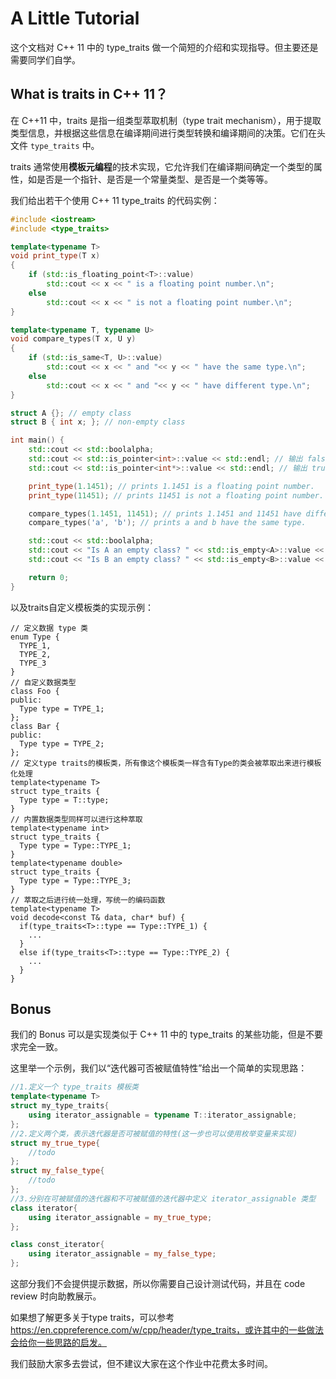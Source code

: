 # A Little Tutorial
这个文档对 C++ 11 中的 type_traits 做一个简短的介绍和实现指导。但主要还是需要同学们自学。
## What is traits in C++ 11？
在 C++11 中，traits 是指一组类型萃取机制（type trait mechanism），用于提取类型信息，并根据这些信息在编译期间进行类型转换和编译期间的决策。它们在头文件 `type_traits` 中。

traits 通常使用**模板元编程**的技术实现，它允许我们在编译期间确定一个类型的属性，如是否是一个指针、是否是一个常量类型、是否是一个类等等。

我们给出若干个使用 C++ 11 type_traits 的代码实例：
```C++
#include <iostream>
#include <type_traits>

template<typename T>
void print_type(T x)
{
    if (std::is_floating_point<T>::value)
        std::cout << x << " is a floating point number.\n";
    else
        std::cout << x << " is not a floating point number.\n";
}

template<typename T, typename U>
void compare_types(T x, U y)
{
    if (std::is_same<T, U>::value)
        std::cout << x << " and "<< y << " have the same type.\n";
    else
        std::cout << x << " and "<< y << " have different type.\n";
}

struct A {}; // empty class
struct B { int x; }; // non-empty class

int main() {
    std::cout << std::boolalpha;
    std::cout << std::is_pointer<int>::value << std::endl; // 输出 false
    std::cout << std::is_pointer<int*>::value << std::endl; // 输出 true

    print_type(1.1451); // prints 1.1451 is a floating point number.
    print_type(11451); // prints 11451 is not a floating point number.

    compare_types(1.1451, 11451); // prints 1.1451 and 11451 have different types.
    compare_types('a', 'b'); // prints a and b have the same type.

    std::cout << std::boolalpha;
    std::cout << "Is A an empty class? " << std::is_empty<A>::value << "\n"; // prints true
    std::cout << "Is B an empty class? " << std::is_empty<B>::value << "\n"; // prints false

    return 0;
}
```
以及traits自定义模板类的实现示例：
```
// 定义数据 type 类
enum Type {
  TYPE_1,
  TYPE_2,
  TYPE_3
}
// 自定义数据类型
class Foo {
public:
  Type type = TYPE_1; 
};
class Bar {
public:
  Type type = TYPE_2; 
};
// 定义type traits的模板类，所有像这个模板类一样含有Type的类会被萃取出来进行模板化处理
template<typename T>
struct type_traits {
  Type type = T::type;
}
// 内置数据类型同样可以进行这种萃取
template<typename int>
struct type_traits {
  Type type = Type::TYPE_1;
}
template<typename double>
struct type_traits {
  Type type = Type::TYPE_3;
}
// 萃取之后进行统一处理，写统一的编码函数
template<typename T>
void decode<const T& data, char* buf) {
  if(type_traits<T>::type == Type::TYPE_1) {
    ...
  }
  else if(type_traits<T>::type == Type::TYPE_2) {
    ...
  }
}
```
## Bonus
我们的 Bonus 可以是实现类似于 C++ 11 中的 type_traits 的某些功能，但是不要求完全一致。

这里举一个示例，我们以“迭代器可否被赋值特性”给出一个简单的实现思路：
```C++
//1.定义一个 type_traits 模板类
template<typename T>
struct my_type_traits{
    using iterator_assignable = typename T::iterator_assignable;
};
//2.定义两个类，表示迭代器是否可被赋值的特性(这一步也可以使用枚举变量来实现)
struct my_true_type{
    //todo
};
struct my_false_type{
    //todo
};
//3.分别在可被赋值的迭代器和不可被赋值的迭代器中定义 iterator_assignable 类型
class iterator{
    using iterator_assignable = my_true_type;
};

class const_iterator{
    using iterator_assignable = my_false_type;
};
```
这部分我们不会提供提示数据，所以你需要自己设计测试代码，并且在 code review 时向助教展示。

如果想了解更多关于type traits，可以参考 https://en.cppreference.com/w/cpp/header/type_traits，或许其中的一些做法会给你一些思路的启发。

我们鼓励大家多去尝试，但不建议大家在这个作业中花费太多时间。
